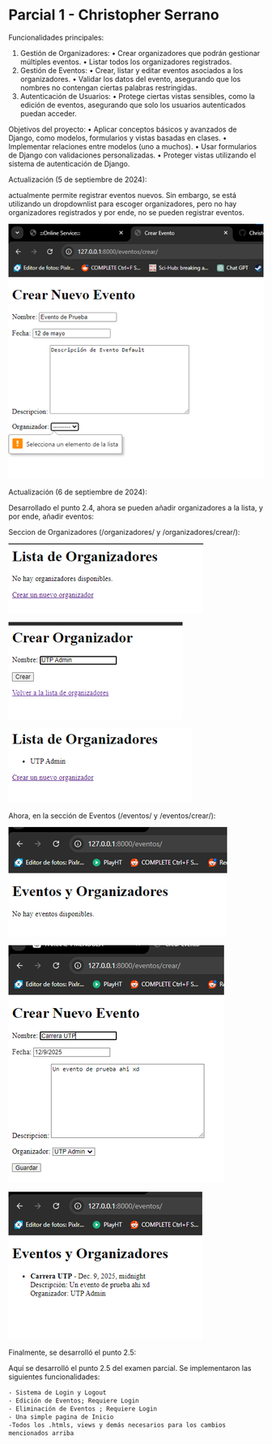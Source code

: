 # Parcial 1 - Christopher Serrano


Funcionalidades principales:
1.	Gestión de Organizadores:
•	Crear organizadores que podrán gestionar múltiples eventos.
•	Listar todos los organizadores registrados.
2.	Gestión de Eventos:
•	Crear, listar y editar eventos asociados a los organizadores.
•	Validar los datos del evento, asegurando que los nombres no contengan ciertas palabras restringidas.
3.	Autenticación de Usuarios:
•	Protege ciertas vistas sensibles, como la edición de eventos, asegurando que solo los usuarios autenticados puedan acceder.

Objetivos del proyecto:
•	Aplicar conceptos básicos y avanzados de Django, como modelos, formularios y vistas basadas en clases.
•	Implementar relaciones entre modelos (uno a muchos).
•	Usar formularios de Django con validaciones personalizadas.
•	Proteger vistas utilizando el sistema de autenticación de Django.



Actualización (5 de septiembre de 2024):

actualmente permite registrar eventos nuevos. Sin embargo, se está utilizando un dropdownlist para escoger organizadores, pero no hay organizadores registrados y por ende, no se pueden registrar eventos.

![alt text](image-2.png)


Actualización (6 de septiembre de 2024):

Desarrollado el punto 2.4, ahora se pueden añadir organizadores a la lista, y por ende, añadir eventos:

Seccion de Organizadores (/organizadores/ y /organizadores/crear/):

![alt text](image.png)

![alt text](image-1.png)

![alt text](image-3.png)

Ahora, en la sección de Eventos (/eventos/ y /eventos/crear/):

![alt text](image-4.png)

![alt text](image-5.png)

![alt text](image-6.png)


Finalmente, se desarrolló el punto 2.5:

Aquí se desarrolló el punto 2.5 del examen parcial. Se implementaron las siguientes funcionalidades:

    - Sistema de Login y Logout
    - Edición de Eventos; Requiere Login
    - Eliminación de Eventos ; Requiere Login
    - Una simple pagina de Inicio
    -Todos los .htmls, views y demás necesarios para los cambios mencionados arriba
    

